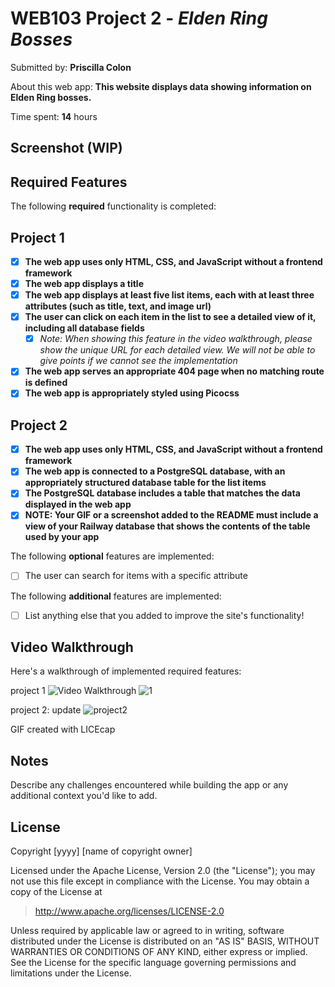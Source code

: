 # WEB103 Project 2 - *Elden Ring Bosses*

Submitted by: **Priscilla Colon**

About this web app: **This website displays data showing information on Elden Ring bosses.**

Time spent: **14** hours

## Screenshot (WIP)


## Required Features

The following **required** functionality is completed:
## Project 1
<!-- Make sure to check off completed functionality below -->
- [x] **The web app uses only HTML, CSS, and JavaScript without a frontend framework**
- [x] **The web app displays a title**
- [x] **The web app displays at least five list items, each with at least three attributes (such as title, text, and image url)**
- [x] **The user can click on each item in the list to see a detailed view of it, including all database fields**
  - [x] *Note: When showing this feature in the video walkthrough, please show the unique URL for each detailed view. We will not be able to give points if we cannot see the implementation* 
- [x] **The web app serves an appropriate 404 page when no matching route is defined**
- [x] **The web app is appropriately styled using Picocss**
## Project 2
- [x] **The web app uses only HTML, CSS, and JavaScript without a frontend framework**
- [x] **The web app is connected to a PostgreSQL database, with an appropriately structured database table for the list items**
- [x] **The PostgreSQL database includes a table that matches the data displayed in the web app**
- [x] **NOTE: Your GIF or a screenshot added to the README must include a view of your Railway database that shows the contents of the table used by your app**

The following **optional** features are implemented:

- [ ] The user can search for items with a specific attribute

The following **additional** features are implemented:

- [ ] List anything else that you added to improve the site's functionality!


## Video Walkthrough

Here's a walkthrough of implemented required features:

project 1
<img src='https://imgur.com/a/HypAcQN' title='Video Walkthrough' width='' alt='Video Walkthrough' />
![1](https://github.com/priscillalynn/elden-ring-bosses/assets/85073401/70e67dc1-80f3-4db3-a393-238f58796689)

project 2: update
![project2](https://github.com/priscillalynn/elden-ring-bosses/assets/85073401/c8da0efa-22dd-4519-8256-02521bb1746a)


<!-- Replace this with whatever GIF tool you used! -->
GIF created with LICEcap
<!-- Recommended tools:
[Kap](https://getkap.co/) for macOS
[ScreenToGif](https://www.screentogif.com/) for Windows
[peek](https://github.com/phw/peek) for Linux. -->

## Notes

Describe any challenges encountered while building the app or any additional context you'd like to add.

## License

Copyright [yyyy] [name of copyright owner]

Licensed under the Apache License, Version 2.0 (the "License"); you may not use this file except in compliance with the License. You may obtain a copy of the License at

> http://www.apache.org/licenses/LICENSE-2.0

Unless required by applicable law or agreed to in writing, software distributed under the License is distributed on an "AS IS" BASIS, WITHOUT WARRANTIES OR CONDITIONS OF ANY KIND, either express or implied. See the License for the specific language governing permissions and limitations under the License.
